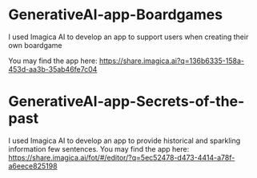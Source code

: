 # GenerativeAI-app-Boardgames
I used Imagica AI to develop an app to support users when creating their own boardgame

You may find the app here: https://share.imagica.ai?q=136b6335-158a-453d-aa3b-35ab46fe7c04


# GenerativeAI-app-Secrets-of-the-past
I used Imagica AI to develop an app to provide historical and sparkling information few sentences. 
You may find the app here: https://share.imagica.ai/fot/#/editor/?q=5ec52478-d473-4414-a78f-a6eece825198
